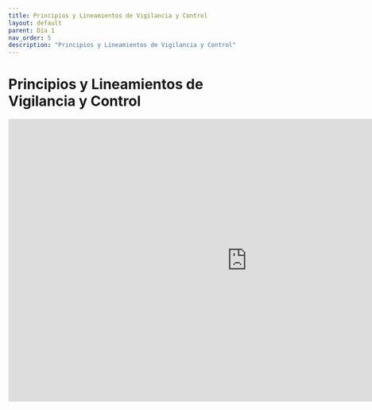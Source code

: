 ```yaml
---
title: Principios y Lineamientos de Vigilancia y Control
layout: default
parent: Día 1
nav_order: 5
description: "Principios y Lineamientos de Vigilancia y Control"
---
```


# Principios y Lineamientos de Vigilancia y Control

<iframe src="https://docs.google.com/presentation/d/e/2PACX-1vScoobeAPtnLOj_nXb-yOSC1HLZ9bxMnBj6elM5pFm0W_3yzUird87b4npOWAU0Sg/pubembed?start=false&loop=false&delayms=3000" frameborder="0" width="960" height="569" allowfullscreen="true" mozallowfullscreen="true" webkitallowfullscreen="true"></iframe>
